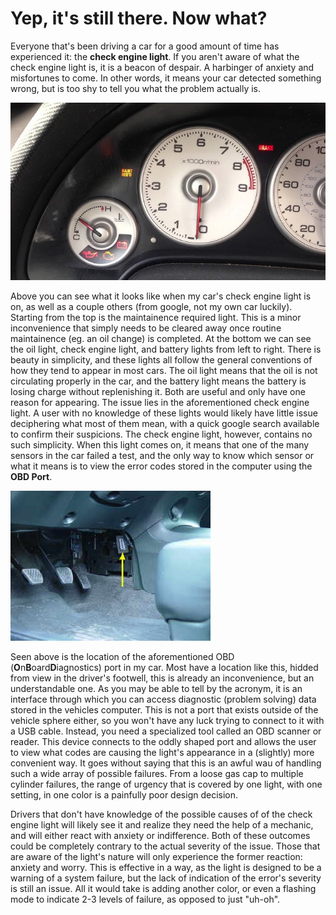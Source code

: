 # Yep, it's still there. Now what?
Everyone that's been driving a car for a good amount of time has experienced it: the **check engine light**. If you aren't aware of what the check engine light is, it is a beacon of despair. A harbinger of anxiety and misfortunes to come. In other words, it means your car detected something wrong, but is too shy to tell you what the problem actually is.

![](../assets/checkengine.jpg)

Above you can see what it looks like when my car's check engine light is on, as well as a couple others (from google, not my own car luckily). Starting from the top is the maintainence required light. This is a minor inconvenience that simply needs to be cleared away once routine maintainence (eg. an oil change) is completed. At the bottom we can see the oil light, check engine light, and battery lights from left to right. There is beauty in simplicity, and these lights all follow the general conventions of how they tend to appear in most cars. The oil light means that the oil is not circulating properly in the car, and the battery light means the battery is losing charge without replenishing it. Both are useful and only have one reason for appearing. The issue lies in the aforementioned check engine light. A user with no knowledge of these lights would likely have little issue deciphering what most of them mean, with a quick google search available to confirm their suspicions. The check engine light, however, contains no such simplicity. When this light comes on, it means that one of the many sensors in the car failed a test, and the only way to know which sensor or what it means is to view the error codes stored in the computer using the **OBD Port**.

![](../assets/obdport.jpg)

Seen above is the location of the aforementioned OBD (**O**n**B**oard**D**iagnostics) port in my car. Most have a location like this, hidded from view in the driver's footwell, this is already an inconvenience, but an understandable one. As you may be able to tell by the acronym, it is an interface through which you can access diagnostic (problem solving) data stored in the vehicles computer. This is not a port that exists outside of the vehicle sphere either, so you won't have any luck trying to connect to it with a USB cable. Instead, you need a specialized tool called an OBD scanner or reader. This device connects to the oddly shaped port and allows the user to view what codes are causing the light's appearance in a (slightly) more convenient way. It goes without saying that this is an awful wau of handling such a wide array of possible failures. From a loose gas cap to multiple cylinder failures, the range of urgency that is covered by one light, with one setting, in one color is a painfully poor design decision.

Drivers that don't have knowledge of the possible causes of of the check engine light will likely see it and realize they need the help of a mechanic, and will either react with anxiety or indifference. Both of these outcomes could be completely contrary to the actual severity of the issue. Those that are aware of the light's nature will only experience the former reaction: anxiety and worry. This is effective in a way, as the light is designed to be a warning of a system failure, but the lack of indication of the error's severity is still an issue. All it would take is adding another color, or even a flashing mode to indicate 2-3 levels of failure, as opposed to just "uh-oh".
